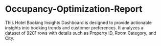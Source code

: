 # Occupancy-Optimization-Report
This Hotel Booking Insights Dashboard is designed to provide actionable insights into booking trends and customer preferences. It analyzes a dataset of 9201 rows with details such as Property ID, Room Category, and City.
